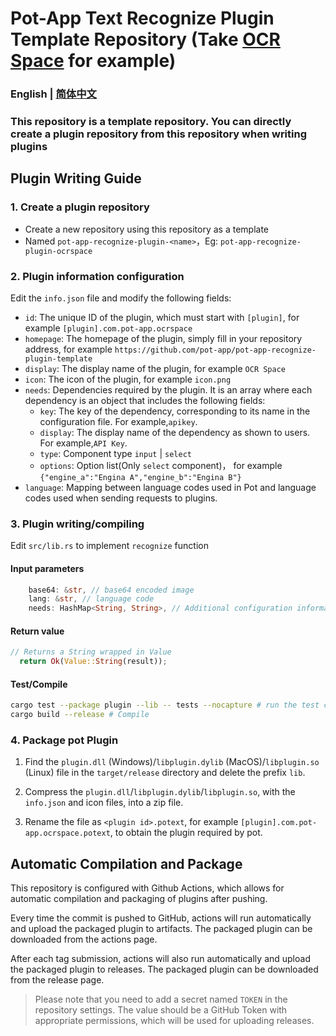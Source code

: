 # Pot-App Text Recognize Plugin Template Repository (Take [OCR Space](https://ocr.space/) for example)

### English | [简体中文](./README.md)

### This repository is a template repository. You can directly create a plugin repository from this repository when writing plugins

## Plugin Writing Guide

### 1. Create a plugin repository

- Create a new repository using this repository as a template
- Named `pot-app-recognize-plugin-<name>`，Eg: `pot-app-recognize-plugin-ocrspace`

### 2. Plugin information configuration

Edit the `info.json` file and modify the following fields:

- `id`: The unique ID of the plugin, which must start with `[plugin]`, for example `[plugin].com.pot-app.ocrspace`
- `homepage`: The homepage of the plugin, simply fill in your repository address, for example `https://github.com/pot-app/pot-app-recognize-plugin-template`
- `display`: The display name of the plugin, for example `OCR Space`
- `icon`: The icon of the plugin, for example `icon.png`
- `needs`: Dependencies required by the plugin. It is an array where each dependency is an object that includes the following fields:
  - `key`: The key of the dependency, corresponding to its name in the configuration file. For example,`apikey`.
  - `display`: The display name of the dependency as shown to users. For example,`API Key`.
  - `type`: Component type `input` | `select`
  - `options`: Option list(Only `select` component)， for example `{"engine_a":"Engina A","engine_b":"Engina B"}`
- `language`: Mapping between language codes used in Pot and language codes used when sending requests to plugins.

### 3. Plugin writing/compiling

Edit `src/lib.rs` to implement `recognize` function

#### Input parameters

```rust
    base64: &str, // base64 encoded image
    lang: &str, // language code
    needs: HashMap<String, String>, // Additional configuration information required by the plugin, defined by info.json
```

#### Return value

```rust
// Returns a String wrapped in Value
  return Ok(Value::String(result));
```

#### Test/Compile

```bash
cargo test --package plugin --lib -- tests --nocapture # run the test case
cargo build --release # Compile
```

### 4. Package pot Plugin

1. Find the `plugin.dll` (Windows)/`libplugin.dylib` (MacOS)/`libplugin.so` (Linux) file in the `target/release` directory and delete the prefix `lib`.

2. Compress the `plugin.dll`/`libplugin.dylib`/`libplugin.so`, with the `info.json` and icon files, into a zip file.

3. Rename the file as `<plugin id>.potext`, for example `[plugin].com.pot-app.ocrspace.potext`, to obtain the plugin required by pot.

## Automatic Compilation and Package

This repository is configured with Github Actions, which allows for automatic compilation and packaging of plugins after pushing.

Every time the commit is pushed to GitHub, actions will run automatically and upload the packaged plugin to artifacts. The packaged plugin can be downloaded from the actions page.

After each tag submission, actions will also run automatically and upload the packaged plugin to releases. The packaged plugin can be downloaded from the release page.

> Please note that you need to add a secret named `TOKEN` in the repository settings. The value should be a GitHub Token with appropriate permissions, which will be used for uploading releases.
